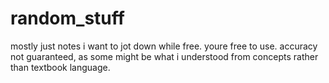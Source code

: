 # random_stuff

mostly just notes i want to jot down while free. youre free to use. accuracy not guaranteed, as some might be what i understood from concepts rather than textbook language.
